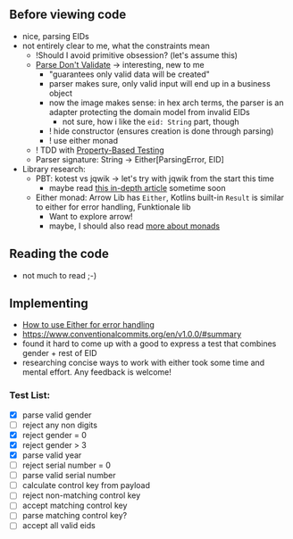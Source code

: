 ## Before viewing code

- nice, parsing EIDs
- not entirely clear to me, what the constraints mean
  - !Should I avoid primitive obsession? (let's assume this)
  - [Parse Don't Validate](https://xtrem-tdd.netlify.app/flavours/design/parse-dont-validate/) -> interesting, new to me
    - "guarantees only valid data will be created"
    - parser makes sure, only valid input will end up in a business object
    - now the image makes sense: in hex arch terms, the parser is an adapter protecting the domain model from invalid EIDs
      - not sure, how i like the `eid: String` part, though
    - ! hide constructor (ensures creation is done through parsing) 
    - ! use either monad
  - ! TDD with [Property-Based Testing](https://xtrem-tdd.netlify.app/flavours/testing/pbt/)
  - Parser signature: String -> Either[ParsingError, EID]
- Library research:
  - PBT: kotest vs jqwik -> let's try with jqwik from the start this time
    - maybe read [this in-depth article](https://johanneslink.net/property-based-testing-in-kotlin/#finding-good-properties) sometime soon
  - Either monad: Arrow Lib has `Either`, Kotlins built-in `Result` is similar to either for error handling, Funktionale lib
    - Want to explore arrow!
    - maybe, I should also read [more about monads](https://medium.com/@albert.llousas/monads-explained-in-kotlin-4126ac0cb7f2)

## Reading the code

- not much to read ;-)

## Implementing

- [How to use Either for error handling](https://proandroiddev.com/how-to-use-arrows-either-for-exception-handling-in-your-application-a73574b39d07)
- https://www.conventionalcommits.org/en/v1.0.0/#summary
- found it hard to come up with a good to express a test that combines gender + rest of EID
- researching concise ways to work with either took some time and mental effort. Any feedback is welcome!

### Test List:
- [x] parse valid gender
- [ ] reject any non digits
- [x] reject gender = 0
- [x] reject gender > 3
- [x] parse valid year
- [ ] reject serial number = 0
- [ ] parse valid serial number
- [ ] calculate control key from payload
- [ ] reject non-matching control key
- [ ] accept matching control key
- [ ] parse matching control key?
- [ ] accept all valid eids